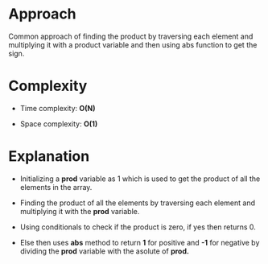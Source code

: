 # Approach
 
Common approach of finding the product by traversing each element and multiplying it with a product variable and then using abs function to get the sign.

# Complexity

- Time complexity: **O(N)**

- Space complexity: **O(1)**

# Explanation

- Initializing a **prod** variable as 1 which is used to get the product of all the elements in the array.

- Finding the product of all the elements by traversing each element and multiplying it with the **prod** variable. 

- Using conditionals to check if the product is zero, if yes then returns 0.

- Else then uses **abs** method to return **1** for positive and **-1** for negative by dividing the **prod** variable with the asolute of **prod.**
